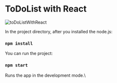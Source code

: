 # ToDoList with React

![toDoListWithReact](https://user-images.githubusercontent.com/61376904/201711642-93ec9676-8d3d-42c9-85cb-5db9a1b372ff.png)

In the project directory, after you installed the node.js:

### `npm install`

You can run the project:
 
### `npm start`

Runs the app in the development mode.\
